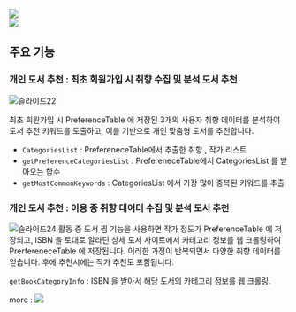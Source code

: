 
<img src="https://github.com/user-attachments/assets/5eb3eb3b-92bc-48e2-a41a-1ebe7c605f2c" align="center">
<br>
<a href="https://chivalrous-saffron-326.notion.site/Reaplette-1650ba93975b80668fbadca4b9abbb8f?pvs=4"><img src="https://img.shields.io/badge/상세 보기 링크-E6E6E6?style=for-the-badge&logo=notion&logoColor=black" /></a>

## 주요 기능

### 개인 도서 추천 : 최초 회원가입 시 취향 수집 및 분석 도서 추천

![슬라이드22](https://github.com/user-attachments/assets/ea0ccc3e-7d63-419a-b50f-a27b939a2572)

최초 회원가입 시 PreferenceTable 에 저장된 3개의 사용자 취향 데이터를 분석하여 도서 추천 키워드를 도출하고, 이를 기반으로 개인 맞춤형 도서를 추천합니다.

- `CategoriesList` : PrefereneceTable에서 추출한 취향 , 작가 리스트
- `getPreferenceCategoriesList` : PrefereneceTable에서 CategoriesList 를 받아오는 함수
- `getMostCommonKeywords` : CategoriesList 에서 가장 많이 중복된 키워드를 추출


### 개인 도서 추천 : 이용 중 취향 데이터 수집 및 분석 도서 추천
![슬라이드24](https://github.com/user-attachments/assets/cead2831-cfe5-4f8e-b169-57a654894be6)
활동 중 도서 찜 기능을 사용하면 작가 정도가 PreferenceTable 에 저장되고, ISBN 을 토대로 알라딘 상세 도서 사이트에서 카테고리 정보를 웹 크롤링하여 PrerfereneceTable 에 저장됩니다. 이러한 과정이 반복되면서 다양한 취향 데이터를 얻습니다. 후에 추천시에는 작가 추천도 포함됩니다.

`getBookCategoryInfo` : ISBN 을 받아서 해당 도서의 카테고리 정보를 웹 크롤링.

more : <a href="https://chivalrous-saffron-326.notion.site/Reaplette-1650ba93975b80668fbadca4b9abbb8f?pvs=4"><img src="https://img.shields.io/badge/상세 보기 링크-E6E6E6?style=for-the-badge&logo=notion&logoColor=black" /></a>
